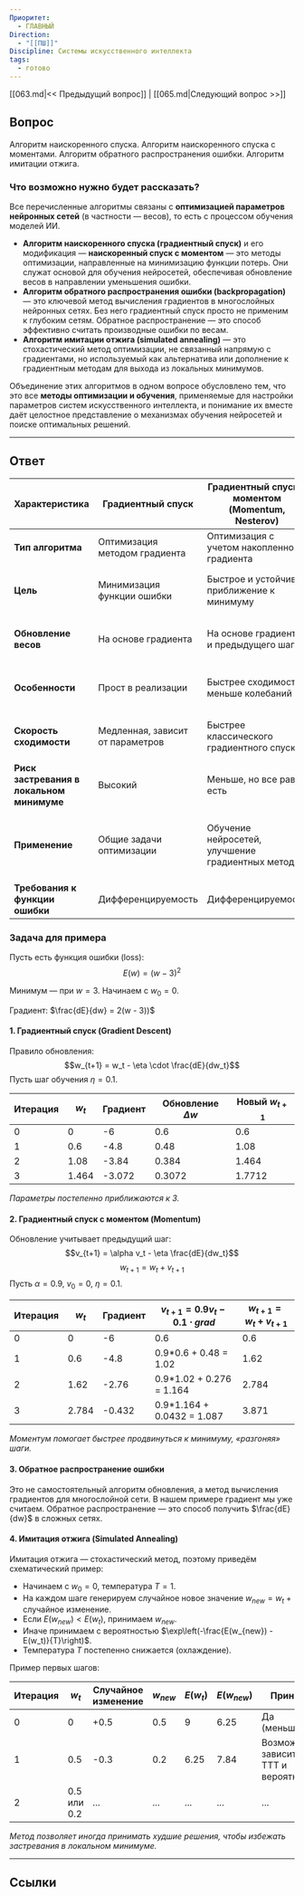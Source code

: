 ```yaml
---
Приоритет:
  - ГЛАВНЫЙ
Direction:
  - "[[ПШ]]"
Discipline: Системы искусственного интеллекта
tags:
  - готово
---
```

[[063.md|<< Предыдущий вопрос]] | [[065.md|Следующий вопрос >>]]
## Вопрос
Алгоритм наискоренного спуска. Алгоритм наискоренного спуска с моментами. Алгоритм обратного распространения ошибки. Алгоритм имитации отжига.

### Что возможно нужно будет рассказать?
Все перечисленные алгоритмы связаны с **оптимизацией параметров нейронных сетей** (в частности — весов), то есть с процессом обучения моделей ИИ.
- **Алгоритм наискоренного спуска (градиентный спуск)** и его модификация — **наискоренный спуск с моментом** — это методы оптимизации, направленные на минимизацию функции потерь. Они служат основой для обучения нейросетей, обеспечивая обновление весов в направлении уменьшения ошибки.
- **Алгоритм обратного распространения ошибки (backpropagation)** — это ключевой метод вычисления градиентов в многослойных нейронных сетях. Без него градиентный спуск просто не применим к глубоким сетям. Обратное распространение — это способ эффективно считать производные ошибки по весам.
- **Алгоритм имитации отжига (simulated annealing)** — это стохастический метод оптимизации, не связанный напрямую с градиентами, но используемый как альтернатива или дополнение к градиентным методам для выхода из локальных минимумов.

Объединение этих алгоритмов в одном вопросе обусловлено тем, что это все **методы оптимизации и обучения**, применяемые для настройки параметров систем искусственного интеллекта, и понимание их вместе даёт целостное представление о механизмах обучения нейросетей и поиске оптимальных решений.

---
## Ответ
| Характеристика                            | Градиентный спуск                | Градиентный спуск с моментом (Momentum, Nesterov)  | Обратное распространение ошибки                | Имитация отжига                                                                        |
| ----------------------------------------- | -------------------------------- | -------------------------------------------------- | ---------------------------------------------- | -------------------------------------------------------------------------------------- |
| **Тип алгоритма**                         | Оптимизация методом градиента    | Оптимизация с учетом накопленного градиента        | Метод вычисления градиентов в нейросетях       | Стохастический метод глобальной оптимизации                                            |
| **Цель**                                  | Минимизация функции ошибки       | Быстрое и устойчивое приближение к минимуму        | Обучение многослойных сетей                    | Поиск глобального минимума, избегая локальных минимумов                                |
| **Обновление весов**                      | На основе градиента              | На основе градиента и предыдущего шага             | Использует вычисленный градиент для обновления | На основе вероятностного принятия новых решений                                        |
| **Особенности**                           | Прост в реализации               | Быстрее сходимость, меньше колебаний               | Позволяет обучать глубокие сети                | Может «перепрыгивать» через локальные минимумы                                         |
| **Скорость сходимости**                   | Медленная, зависит от параметров | Быстрее классического градиентного спуска          | Эффективен благодаря градиентам                | Обычно медленнее, требует много итераций                                               |
| **Риск застревания в локальном минимуме** | Высокий                          | Меньше, но все равно есть                          | Средний, зависит от оптимизатора               | Низкий — предусмотрены «скачки» к лучшим решениям                                      |
| **Применение**                            | Общие задачи оптимизации         | Обучение нейросетей, улучшение градиентных методов | Обучение нейросетей                            | Сложные задачи оптимизации, где градиенты сложно считать или много локальных минимумов |
| **Требования к функции ошибки**           | Дифференцируемость               | Дифференцируемость                                 | Дифференцируемость                             | Необязательно дифференцируемая                                                         |
### Задача для примера
Пусть есть функция ошибки (loss):
$$E(w) = (w - 3)^2$$

Минимум — при $w = 3$. Начинаем с $w_0 = 0$.

Градиент:
$\frac{dE}{dw} = 2(w - 3))$
#### 1. Градиентный спуск (Gradient Descent)
Правило обновления: $$w_{t+1} = w_t - \eta \cdot \frac{dE}{dw_t}$$
Пусть шаг обучения $\eta = 0.1$.

| Итерация | $w_t$​ | Градиент | Обновление $\Delta w$ | Новый $w_{t+1}$​ |
| -------- | ------ | -------- | --------------------- | ---------------- |
| 0        | 0      | -6       | 0.6                   | 0.6              |
| 1        | 0.6    | -4.8     | 0.48                  | 1.08             |
| 2        | 1.08   | -3.84    | 0.384                 | 1.464            |
| 3        | 1.464  | -3.072   | 0.3072                | 1.7712           |
_Параметры постепенно приближаются к 3._
#### 2. Градиентный спуск с моментом (Momentum)
Обновление учитывает предыдущий шаг:$$v_{t+1} = \alpha v_t - \eta \frac{dE}{dw_t}$$$$w_{t+1} = w_t + v_{t+1}$$
Пусть $\alpha = 0.9$, $v_0=0$, $\eta=0.1$.

| Итерация | $w_t$​ | Градиент | $v_{t+1} = 0.9 v_t - 0.1 \cdot grad$ | $w_{t+1} = w_t + v_{t+1}$ |
| -------- | ------ | -------- | ------------------------------------ | ------------------------- |
| 0        | 0      | -6       | 0.6                                  | 0.6                       |
| 1        | 0.6    | -4.8     | 0.9*0.6 + 0.48 = 1.02                | 1.62                      |
| 2        | 1.62   | -2.76    | 0.9*1.02 + 0.276 = 1.164             | 2.784                     |
| 3        | 2.784  | -0.432   | 0.9*1.164 + 0.0432 = 1.087           | 3.871                     |
_Моментум помогает быстрее продвинуться к минимуму, «разгоняя» шаги._
#### 3. Обратное распространение ошибки
Это не самостоятельный алгоритм обновления, а метод вычисления градиентов для многослойной сети. В нашем примере градиент мы уже считаем. Обратное распространение — это способ получить $\frac{dE}{dw}$ в сложных сетях.
#### 4. Имитация отжига (Simulated Annealing)
Имитация отжига — стохастический метод, поэтому приведём схематический пример:
- Начинаем с $w_0=0$, температура $T=1$.
- На каждом шаге генерируем случайное новое значение $w_{new} = w_t + \text{случайное изменение}$.
- Если $E(w_{new}) < E(w_t)$, принимаем $w_{new}$​.
- Иначе принимаем с вероятностью $\exp\left(-\frac{E(w_{new}) - E(w_t)}{T}\right)$.
- Температура $T$ постепенно снижается (охлаждение).

Пример первых шагов:

| Итерация | $w_t$​      | Случайное изменение | $w_{new}$​ | $E(w_t)$ | $E(w_{new})$ | Принят?                                |
| -------- | ----------- | ------------------- | ---------- | -------- | ------------ | -------------------------------------- |
| 0        | 0           | +0.5                | 0.5        | 9        | 6.25         | Да (меньше)                            |
| 1        | 0.5         | -0.3                | 0.2        | 6.25     | 7.84         | Возможно, зависит от TTT и вероятности |
| 2        | 0.5 или 0.2 | ...                 | ...        | ...      | ...          | ...                                    |
_Метод позволяет иногда принимать худшие решения, чтобы избежать застревания в локальном минимуме._

---
## Ссылки
